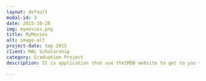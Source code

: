 ```yaml
---
layout: default
modal-id: 3
date: 2015-10-20
img: mymovies.png
title: MyMovies
alt: image-alt
project-date: Sep 2015
client: MAL Scholarship
category: Graduation Project
description: It is application that use theIMDB website to get to you the most popular movies and top rated one you have the choice to choose and for every movie there is the trailers for it aslo the past reviews on this flim by theIMDB users <br> <a href="http://goo.gl/gXNrKs">Github Repo </a>  <br> <a href="http://goo.gl/4GXKZy"> Screenshots</a>.

---
```

